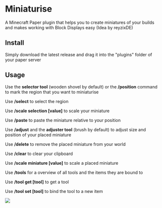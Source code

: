 # Miniaturise
A Minecraft Paper plugin that helps you to create miniatures of your builds and makes working with Block Displays easy (Idea by reyzixDE)

## Install
Simply download the latest release and drag it into the "plugins" folder of your paper server

## Usage
Use the **selector tool** (wooden shovel by default) or the **/position** command to mark the region that you want to miniaturise

Use **/select** to select the region

Use **/scale selection [value]** to scale your miniature

Use **/paste** to paste the miniature relative to your position

Use **/adjust** and the **adjuster tool** (brush by default) to adjust size and position of your placed miniature

Use **/delete** to remove the placed miniature from your world

Use **/clear** to clear your clipboard

Use **/scale miniature [value]** to scale a placed miniature

Use **/tools** for a overview of all tools and the items they are bound to

Use **/tool get [tool]** to get a tool

Use **/tool set [tool]** to bind the tool to a new item

![](https://github.com/LeGhast/Miniaturise/blob/master/miniaturise.jpg?raw=true)


